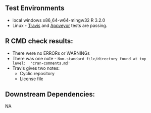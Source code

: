 ## Test Environments
+ local windows x86_64-w64-mingw32 R 3.2.0
+ Linux - [Travis](https://travis-ci.org/ropensci/neotoma) and [Appveyor](https://ci.appveyor.com/project/sckott/neotoma/branch/master) tests are passing.

## R CMD check results:
+ There were no ERRORs or WARNINGs
+ There was one note - `Non-standard file/directory found at top level:  'cran-comments.md'`
+ Travis gives two notes:
  +  Cyclic repository
  +  License file
  

## Downstream Dependencies:
NA